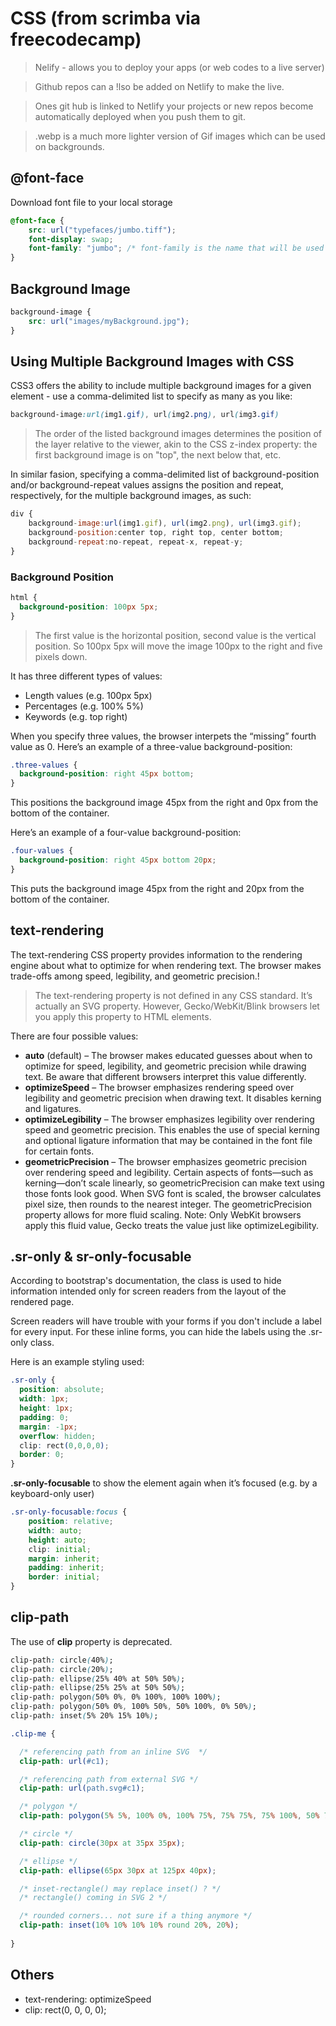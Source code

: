 # CSS (from scrimba via freecodecamp)

> Nelify - allows you to deploy your apps (or web codes to a live server)

> Github repos can a !lso be added on Netlify to make the live.

> Ones git hub is linked to Netlify your projects or new repos become automatically deployed when you push them to git.

> .webp is a much more lighter version of Gif images which can be used on backgrounds.


## @font-face
Download font file to your local storage
```css
@font-face {
    src: url("typefaces/jumbo.tiff");
    font-display: swap;
    font-family: "jumbo"; /* font-family is the name that will be used to identify the font */
}
```





## Background Image
```css 
background-image {
    src: url("images/myBackground.jpg");
}
```





## Using Multiple Background Images with CSS
CSS3 offers the ability to include multiple background images for a given element - use a comma-delimited list to specify as many as you like:

```css
background-image:url(img1.gif), url(img2.png), url(img3.gif)
```

> The order of the listed background images determines the position of the layer relative to the viewer, akin to the CSS z-index property: the first background image is on "top", the next below that, etc.

In similar fasion, specifying a comma-delimited list of background-position and/or background-repeat values assigns the position and repeat, respectively, for the multiple background images, as such:

```js
div {
	background-image:url(img1.gif), url(img2.png), url(img3.gif);
	background-position:center top, right top, center bottom;
	background-repeat:no-repeat, repeat-x, repeat-y;
}
```



### Background Position
```css
html {
  background-position: 100px 5px; 
}
```
> The first value is the horizontal position, second value is the vertical position. So 100px 5px will move the image 100px to the right and five pixels down.

It has three different types of values:
- Length values (e.g. 100px 5px)
- Percentages (e.g. 100% 5%)
- Keywords (e.g. top right)

When you specify three values, the browser interpets the “missing” fourth value as 0. Here’s an example of a three-value background-position:

```css
.three-values {
  background-position: right 45px bottom;
}
```

This positions the background image 45px from the right and 0px from the bottom of the container.

Here’s an example of a four-value background-position:
```css
.four-values {
  background-position: right 45px bottom 20px;
}
```

This puts the background image 45px from the right and 20px from the bottom of the container.





## text-rendering
The text-rendering CSS property provides information to the rendering engine about what to optimize for when rendering text. The browser makes trade-offs among speed, legibility, and geometric precision.!

> The text-rendering property is not defined in any CSS standard. It’s actually an SVG property. However, Gecko/WebKit/Blink browsers let you apply this property to HTML elements.

There are four possible values:
- **auto** (default) – The browser makes educated guesses about when to optimize for speed, legibility, and geometric precision while drawing text. Be aware that different browsers interpret this value differently.
- **optimizeSpeed** – The browser emphasizes rendering speed over legibility and geometric precision when drawing text. It disables kerning and ligatures.
- **optimizeLegibility** – The browser emphasizes legibility over rendering speed and geometric precision. This enables the use of special kerning and optional ligature information that may be contained in the font file for certain fonts.
- **geometricPrecision** – The browser emphasizes geometric precision over rendering speed and legibility. Certain aspects of fonts—such as kerning—don’t scale linearly, so geometricPrecision can make text using those fonts look good. When SVG font is scaled, the browser calculates pixel size, then rounds to the nearest integer. The geometricPrecision property allows for more fluid scaling. Note: Only WebKit browsers apply this fluid value, Gecko treats the value just like optimizeLegibility.





## .sr-only & sr-only-focusable 
According to bootstrap's documentation, the class is used to hide information intended only for screen readers from the layout of the rendered page.

Screen readers will have trouble with your forms if you don't include a label for every input. For these inline forms, you can hide the labels using the .sr-only class.

Here is an example styling used:
```css
.sr-only {
  position: absolute;
  width: 1px;
  height: 1px;
  padding: 0;
  margin: -1px;
  overflow: hidden;
  clip: rect(0,0,0,0);
  border: 0;
}
```

**.sr-only-focusable** to show the element again when it’s focused (e.g. by a keyboard-only user)

```css 
.sr-only-focusable:focus {
    position: relative;
    width: auto;
    height: auto;
    clip: initial;
    margin: inherit;
    padding: inherit;
    border: initial;
}
```





## clip-path
The use of **clip** property is deprecated.

```css
clip-path: circle(40%);
clip-path: circle(20%);
clip-path: ellipse(25% 40% at 50% 50%);
clip-path: ellipse(25% 25% at 50% 50%);
clip-path: polygon(50% 0%, 0% 100%, 100% 100%);
clip-path: polygon(50% 0%, 100% 50%, 50% 100%, 0% 50%);
clip-path: inset(5% 20% 15% 10%);
```


```css 
.clip-me { 

  /* referencing path from an inline SVG  */
  clip-path: url(#c1); 

  /* referencing path from external SVG */
  clip-path: url(path.svg#c1);

  /* polygon */
  clip-path: polygon(5% 5%, 100% 0%, 100% 75%, 75% 75%, 75% 100%, 50% 75%, 0% 75%);

  /* circle */
  clip-path: circle(30px at 35px 35px);

  /* ellipse */
  clip-path: ellipse(65px 30px at 125px 40px);

  /* inset-rectangle() may replace inset() ? */
  /* rectangle() coming in SVG 2 */

  /* rounded corners... not sure if a thing anymore */
  clip-path: inset(10% 10% 10% 10% round 20%, 20%);
  
}
```




## Others
- text-rendering: optimizeSpeed
- clip: rect(0, 0, 0, 0);
